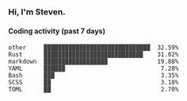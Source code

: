 ### Hi, I'm Steven.

#### Coding activity (past 7 days)
```
other     ▓▓▓▓▓▓▓▓▓▓▓▓▓▓▓▓▓▓▓▓▓▓▓▓▓▓▓▓▓▓  32.59%
Rust      ▓▓▓▓▓▓▓▓▓▓▓▓▓▓▓▓▓▓▓▓▓▓▓▓▓▓▓▓    31.02%
markdown  ▓▓▓▓▓▓▓▓▓▓▓▓▓▓▓▓▓▓              19.88%
YAML      ▓▓▓▓▓▓                           7.28%
Bash      ▓▓▓                              3.35%
SCSS      ▓▓                               3.18%
TOML      ▓▓                               2.70%
```
